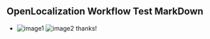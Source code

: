 ## OpenLocalization Workflow Test MarkDown
* ![image1](.\41eeb577-e689-405a-a2ca-cb846d8e7682.PNG)   ![image2](.\62d9d8d9-6906-4bec-8972-d02ae664a47e.png) 
thanks!
